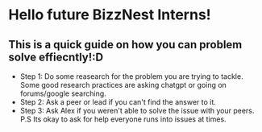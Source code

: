 # Hello future BizzNest Interns!
## This is a quick guide on how you can problem solve effiecntly!:D
- Step 1: Do some reasearch for the problem you are trying to tackle. Some good research practices are asking chatgpt or going on forums/google searching.
- Step 2: Ask a peer or lead if you can't find the answer to it.
- Step 3: Ask Alex if you weren't able to solve the issue with your peers. P.S Its okay to ask for help everyone runs into issues at times.
